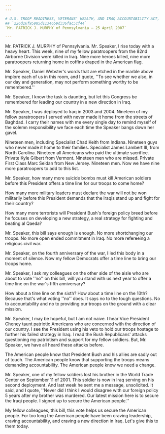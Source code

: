 ```yaml
---
---

# U.S. TROOP READINESS, VETERANS' HEALTH, AND IRAQ ACCOUNTABILITY ACT,
## `226d16f95985d1134659d336fac5cf44`
`Mr. PATRICK J. MURPHY of Pennsylvania — 25 April 2007`

---
```



Mr. PATRICK J. MURPHY of Pennsylvania. Mr. Speaker, I rise today with 
a heavy heart. This week, nine of my fellow paratroopers from the 82nd 
Airborne Division were killed in Iraq. Nine more heroes killed, nine 
more paratroopers returning home in coffins draped in the American 
flag.

Mr. Speaker, Daniel Webster's words that are etched in the marble 
above implore each of us in this room, and I quote, ''To see whether we 
also, in our day and generation, may not perform something worthy to be 
remembered.''

Mr. Speaker, I know the task is daunting, but let this Congress be 
remembered for leading our country in a new direction in Iraq.

Mr. Speaker, I was deployed to Iraq in 2003 and 2004. Nineteen of my 
fellow paratroopers I served with never made it home from the streets 
of Baghdad. I carry their names with me every single day to remind 
myself of the solemn responsibility we face each time the Speaker bangs 
down her gavel.

Nineteen men, including Specialist Chad Keith from Indiana. Nineteen 
guys who never made it home to their families. Specialist James Lambert 
III, from North Carolina. Nineteen all Americans who paid the ultimate 
sacrifice. Private Kyle Gilbert from Vermont. Nineteen men who are 
missed. Private First Class Marc Seidan from New Jersey. Nineteen men. 
Now we have nine more paratroopers to add to this list.

Mr. Speaker, how many more suicide bombs must kill American soldiers 
before this President offers a time line for our troops to come home?

How many more military leaders must declare the war will not be won 
militarily before this President demands that the Iraqis stand up and 
fight for their country?

How many more terrorists will President Bush's foreign policy breed 
before he focuses on developing a new strategy, a real strategy for 
fighting and beating al Qaeda?

Mr. Speaker, this bill says enough is enough. No more shortchanging 
our troops. No more open ended commitment in Iraq. No more refereeing a 
religious civil war.

Mr. Speaker, on the fourth anniversary of the war, I led this body in 
a moment of silence. Now my fellow Democrats offer a time line to bring 
our troops home.

Mr. Speaker, I ask my colleagues on the other side of the aisle who 
are about to vote ''no'' on this bill, will you stand with us next year 
to offer a time line on the war's fifth anniversary?

How about a time line on the sixth? How about a time line on the 
10th? Because that's what voting ''no'' does. It says no to the tough 
questions. No to accountability and no to providing our troops on the 
ground with a clear mission.

Mr. Speaker, I may be hopeful, but I am not naive. I hear Vice 
President Cheney taunt patriotic Americans who are concerned with the 
direction of our country. I see the President using his veto to hold 
our troops hostage to further his failed strategy in Iraq. I read the 
Bush Republicans' attacks questioning my patriotism and support for my 
fellow soldiers. But, Mr. Speaker, we have all heard these attacks 
before.

The American people know that President Bush and his allies are sadly 
out of touch. The American people know that supporting the troops means 
demanding accountability. The American people know we need a change.

Mr. Speaker, one of my fellow soldiers lost his brother in the World 
Trade Center on September 11 of 2001. This soldier is now in Iraq 
serving on his second deployment. And last week he sent me a message, 
unsolicited. It said, and I quote, ''Never did I think I would disagree 
with our foreign policy 5 years after my brother was murdered. Our 
latest mission here is to secure the Iraqi people. I signed up to 
secure the American people.''

My fellow colleagues, this bill, this vote helps us secure the 
American people. For too long the American people have been craving 
leadership, craving accountability, and craving a new direction in 
Iraq. Let's give this to them today.